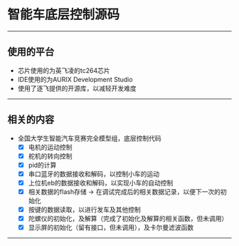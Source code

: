 # 智能车底层控制源码
 
 ---
 ## 使用的平台
- 芯片使用的为英飞凌的tc264芯片
- IDE使用的为AURIX Development Studio
- 使用了逐飞提供的开源库，以减轻开发难度
 ---
 ## 相关的内容
- 全国大学生智能汽车竞赛完全模型组，底层控制代码
    - [x] 电机的运动控制
    - [x] 舵机的转向控制
    - [x] pid的计算
    - [x] 串口蓝牙的数据接收和解码，以控制小车的运动
    - [x] 上位机eb的数据接收和解码，以实现小车的自动控制
    - [x] 相关数据的flash存储 -> 在调试完成后的相关数据记录，以便下一次的初始化
    - [x] 按键的数据读取，以进行发车及其他控制
    - [x] 陀螺仪的初始化，及解算（完成了初始化及解算的相关函数，但未调用）
    - [x] 显示屏的初始化（留有接口，但未调用），及卡尔曼滤波函数

---

